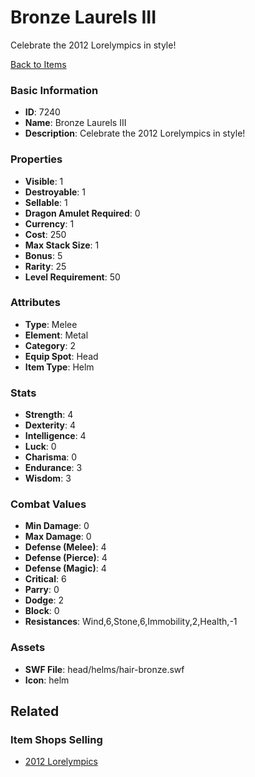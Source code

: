 # Bronze Laurels III

Celebrate the 2012 Lorelympics in style!

[Back to Items](../items.md)

### Basic Information

- **ID**: 7240
- **Name**: Bronze Laurels III
- **Description**: Celebrate the 2012 Lorelympics in style!

### Properties

- **Visible**: 1
- **Destroyable**: 1
- **Sellable**: 1
- **Dragon Amulet Required**: 0
- **Currency**: 1
- **Cost**: 250
- **Max Stack Size**: 1
- **Bonus**: 5
- **Rarity**: 25
- **Level Requirement**: 50

### Attributes

- **Type**: Melee
- **Element**: Metal
- **Category**: 2
- **Equip Spot**: Head
- **Item Type**: Helm

### Stats

- **Strength**: 4
- **Dexterity**: 4
- **Intelligence**: 4
- **Luck**: 0
- **Charisma**: 0
- **Endurance**: 3
- **Wisdom**: 3

### Combat Values

- **Min Damage**: 0
- **Max Damage**: 0
- **Defense (Melee)**: 4
- **Defense (Pierce)**: 4
- **Defense (Magic)**: 4
- **Critical**: 6
- **Parry**: 0
- **Dodge**: 2
- **Block**: 0
- **Resistances**: Wind,6,Stone,6,Immobility,2,Health,-1

### Assets

- **SWF File**: head/helms/hair-bronze.swf
- **Icon**: helm

## Related

### Item Shops Selling

- [2012 Lorelympics](../item-shops/271-2012-lorelympics.md)

